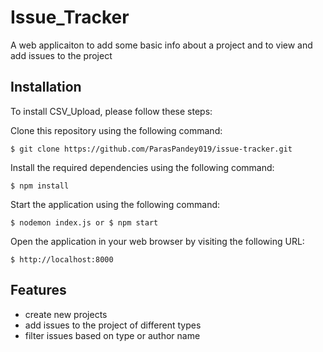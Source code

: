 # Issue_Tracker
A web applicaiton to add some basic info about a project and to view and add issues to the project

## Installation
To install CSV_Upload, please follow these steps:

Clone this repository using the following command:
```
$ git clone https://github.com/ParasPandey019/issue-tracker.git
```
Install the required dependencies using the following command:
```
$ npm install 
```
Start the application using the following command:
```
$ nodemon index.js or $ npm start
```
Open the application in your web browser by visiting the following URL:
```
$ http://localhost:8000 
```

## Features
* create new projects
* add issues to the project of different types
* filter issues based on type or author name